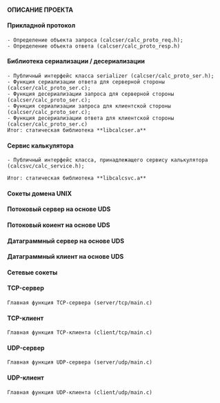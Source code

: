#### ОПИСАНИЕ ПРОЕКТА

#### Прикладной протокол
```
- Определение объекта запроса (calcser/calc_proto_req.h);
- Определение объекта ответа (calcser/calc_proto_resp.h)
```

#### Библиотека сериализации / десериализации
```
- Публичный интерфейс класса serializer (calcser/calc_proto_ser.h);
- Функция сериализации ответа для серверной стороны (calcser/calc_proto_ser.c);
- Функция десериализации запроса для серверной стороны (calcser/calc_proto_ser.c);
- Функция сериализации запроса для клиентской стороны (calcser/calc_proto_ser.c);
- Функция десериализации ответа для клиентской стороны (calcser/calc_proto_ser.c)
Итог: статическая библиотека **libcalcser.a**
```

#### Сервис калькулятора
```
- Публичный интерфейс класса, принадлежащего сервису калькулятора (calcsvc/calc_service.h);

Итог: статическая библиотека **libcalcsvc.a**
```

#### Сокеты домена UNIX

#### Потоковый сервер на основе UDS

#### Потоковый коиент на основе UDS


#### Датаграммный сервер на основе UDS
#### Датаграммный клиент на основе UDS

#### Сетевые сокеты

#### TCP-сервер
```
Главная функция TCP-сервера (server/tcp/main.c)
```

#### TCP-клиент
```
Главная функция TCP-клиента (client/tcp/main.c)
```

#### UDP-сервер
```
Главная функция UDP-сервера (server/udp/main.c)
```

#### UDP-клиент
```
Главная функция UDP-клиента (client/udp/main.c)
```

